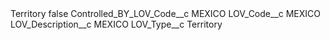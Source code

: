 <?xml version="1.0" encoding="UTF-8"?>
<CustomMetadata xmlns="http://soap.sforce.com/2006/04/metadata" xmlns:xsi="http://www.w3.org/2001/XMLSchema-instance" xmlns:xsd="http://www.w3.org/2001/XMLSchema">
    <label>Territory</label>
    <protected>false</protected>
    <values>
        <field>Controlled_BY_LOV_Code__c</field>
        <value xsi:type="xsd:string">MEXICO</value>
    </values>
    <values>
        <field>LOV_Code__c</field>
        <value xsi:type="xsd:string">MEXICO</value>
    </values>
    <values>
        <field>LOV_Description__c</field>
        <value xsi:type="xsd:string">MEXICO</value>
    </values>
    <values>
        <field>LOV_Type__c</field>
        <value xsi:type="xsd:string">Territory</value>
    </values>
</CustomMetadata>
